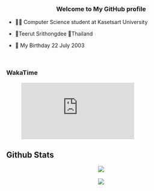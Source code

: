 ### <div align="center">Welcome to My GitHub profile</div>  
  

- 👨‍🎓 Computer Science student at Kasetsart University  
  

- 👦Teerut Srithongdee 📍Thailand  
  

- 🎉 My Birthday 22 July 2003  
  

<br/>  

### WakaTime

<figure><embed src="https://wakatime.com/share/@c8d96fb5-8891-4032-89a1-0ab5747b03ce/54e891da-214b-42b0-826a-848bf2f10f62.svg"></embed></figure>


## Github Stats  
<div align="center"><img src="https://github-readme-stats.vercel.app/api?username=Teerut26&show_icons=true&count_private=true&hide_border=true" align="center" /></div>  

<br/> 

<div align="center">
<img src="https://komarev.com/ghpvc/?username=Teerut26&&style=flat-square" align="center" />
</div>  
